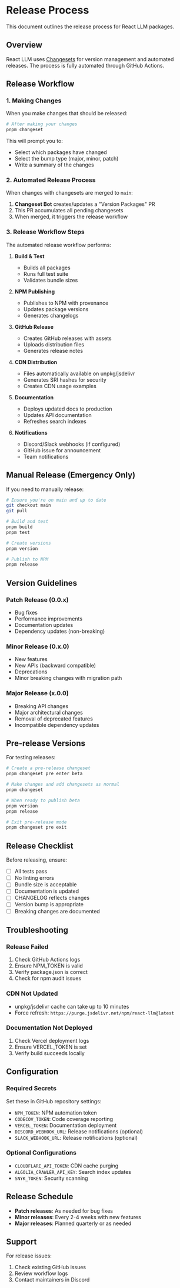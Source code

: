 # Release Process

This document outlines the release process for React LLM packages.

## Overview

React LLM uses [Changesets](https://github.com/changesets/changesets) for version management and automated releases. The process is fully automated through GitHub Actions.

## Release Workflow

### 1. Making Changes

When you make changes that should be released:

```bash
# After making your changes
pnpm changeset
```

This will prompt you to:
- Select which packages have changed
- Select the bump type (major, minor, patch)
- Write a summary of the changes

### 2. Automated Release Process

When changes with changesets are merged to `main`:

1. **Changeset Bot** creates/updates a "Version Packages" PR
2. This PR accumulates all pending changesets
3. When merged, it triggers the release workflow

### 3. Release Workflow Steps

The automated release workflow performs:

1. **Build & Test**
   - Builds all packages
   - Runs full test suite
   - Validates bundle sizes

2. **NPM Publishing**
   - Publishes to NPM with provenance
   - Updates package versions
   - Generates changelogs

3. **GitHub Release**
   - Creates GitHub releases with assets
   - Uploads distribution files
   - Generates release notes

4. **CDN Distribution**
   - Files automatically available on unpkg/jsdelivr
   - Generates SRI hashes for security
   - Creates CDN usage examples

5. **Documentation**
   - Deploys updated docs to production
   - Updates API documentation
   - Refreshes search indexes

6. **Notifications**
   - Discord/Slack webhooks (if configured)
   - GitHub issue for announcement
   - Team notifications

## Manual Release (Emergency Only)

If you need to manually release:

```bash
# Ensure you're on main and up to date
git checkout main
git pull

# Build and test
pnpm build
pnpm test

# Create versions
pnpm version

# Publish to NPM
pnpm release
```

## Version Guidelines

### Patch Release (0.0.x)
- Bug fixes
- Performance improvements
- Documentation updates
- Dependency updates (non-breaking)

### Minor Release (0.x.0)
- New features
- New APIs (backward compatible)
- Deprecations
- Minor breaking changes with migration path

### Major Release (x.0.0)
- Breaking API changes
- Major architectural changes
- Removal of deprecated features
- Incompatible dependency updates

## Pre-release Versions

For testing releases:

```bash
# Create a pre-release changeset
pnpm changeset pre enter beta

# Make changes and add changesets as normal
pnpm changeset

# When ready to publish beta
pnpm version
pnpm release

# Exit pre-release mode
pnpm changeset pre exit
```

## Release Checklist

Before releasing, ensure:

- [ ] All tests pass
- [ ] No linting errors
- [ ] Bundle size is acceptable
- [ ] Documentation is updated
- [ ] CHANGELOG reflects changes
- [ ] Version bump is appropriate
- [ ] Breaking changes are documented

## Troubleshooting

### Release Failed

1. Check GitHub Actions logs
2. Ensure NPM_TOKEN is valid
3. Verify package.json is correct
4. Check for npm audit issues

### CDN Not Updated

- unpkg/jsdelivr cache can take up to 10 minutes
- Force refresh: `https://purge.jsdelivr.net/npm/react-llm@latest`

### Documentation Not Deployed

1. Check Vercel deployment logs
2. Ensure VERCEL_TOKEN is set
3. Verify build succeeds locally

## Configuration

### Required Secrets

Set these in GitHub repository settings:

- `NPM_TOKEN`: NPM automation token
- `CODECOV_TOKEN`: Code coverage reporting
- `VERCEL_TOKEN`: Documentation deployment
- `DISCORD_WEBHOOK_URL`: Release notifications (optional)
- `SLACK_WEBHOOK_URL`: Release notifications (optional)

### Optional Configurations

- `CLOUDFLARE_API_TOKEN`: CDN cache purging
- `ALGOLIA_CRAWLER_API_KEY`: Search index updates
- `SNYK_TOKEN`: Security scanning

## Release Schedule

- **Patch releases**: As needed for bug fixes
- **Minor releases**: Every 2-4 weeks with new features
- **Major releases**: Planned quarterly or as needed

## Support

For release issues:
1. Check existing GitHub issues
2. Review workflow logs
3. Contact maintainers in Discord